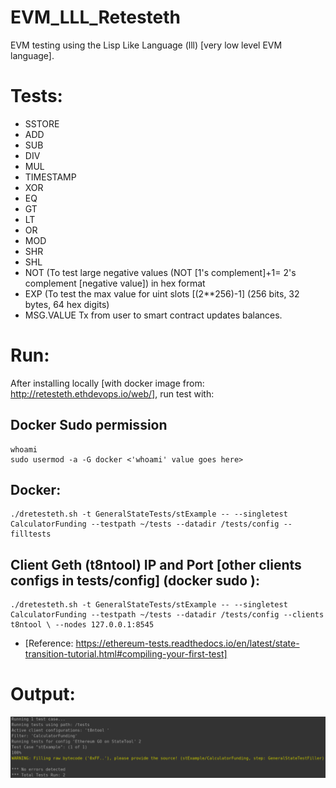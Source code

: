 # EVM_LLL_Retesteth

EVM testing using the Lisp Like Language (lll) [very low level EVM language].

# Tests:
- SSTORE
- ADD
- SUB
- DIV
- MUL
- TIMESTAMP
- XOR
- EQ
- GT
- LT
- OR
- MOD
- SHR
- SHL
- NOT (To test large negative values (NOT [1's complement]+1= 2's complement [negative value]) in hex format
- EXP (To test the max value for uint slots [(2**256)-1] (256 bits, 32 bytes, 64 hex digits)
- MSG.VALUE Tx from user to smart contract updates balances.

# Run:
After installing locally [with docker image from: http://retesteth.ethdevops.io/web/], run test with:

## Docker Sudo permission 
    whoami 
    sudo usermod -a -G docker <'whoami' value goes here>

## Docker:
    ./dretesteth.sh -t GeneralStateTests/stExample -- --singletest CalculatorFunding --testpath ~/tests --datadir /tests/config --filltests

## Client Geth (t8ntool) IP and Port [other clients configs in tests/config] (docker sudo ):
            
    ./dretesteth.sh -t GeneralStateTests/stExample -- --singletest CalculatorFunding --testpath ~/tests --datadir /tests/config --clients t8ntool \ --nodes 127.0.0.1:8545

- [Reference: https://ethereum-tests.readthedocs.io/en/latest/state-transition-tutorial.html#compiling-your-first-test]

# Output:
<img src="https://github.com/MarcusWentz/EVM_LLL_Retesteth/blob/main/images/EVM_RESULT_3.png" alt="Output"/>
